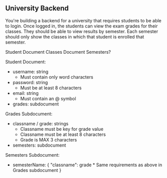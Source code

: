 ## University Backend

You're building a backend for a university that requires students to be able to login. Once logged in, the students can view the exam grades for their classes. They should be able to view results by semester. Each semester should only show the classes in which that student is enrolled that semester.

Student Document
Classes Document
Semesters?

Student Document:
* username: string
    * Must contain only word characters
* password: string
    * Must be at least 8 characters
* email: string
    * Must contain an @ symbol
* grades: subdocument

Grades Subdocument:
* classname / grade: strings
    * Classname must be key for grade value
    * Classname must be at least 8 characters
    * Grade is MAX 3 characters
* semesters: subdocument

Semesters Subdocument:
* semesterName: {
  "classname": grade
      * Same requirements as above in Grades subdocument
}